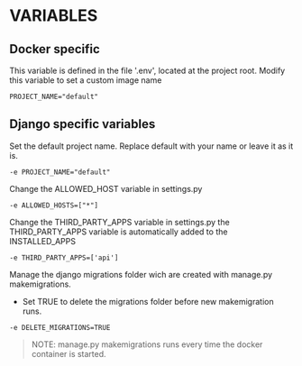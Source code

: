 # VARIABLES


## Docker specific

This variable is defined in the file '.env', located at the project root.
Modify this variable to set a custom image name

```
PROJECT_NAME="default"
```


## Django specific variables

Set the default project name. Replace default with your name or leave it as it is.

```
-e PROJECT_NAME="default"
```

Change the ALLOWED_HOST variable in settings.py
```
-e ALLOWED_HOSTS=["*"]
```

Change the THIRD_PARTY_APPS variable in settings.py the THIRD_PARTY_APPS variable is automatically added
to the INSTALLED_APPS
```
-e THIRD_PARTY_APPS=['api']
```
Manage the django migrations folder wich are created with manage.py makemigrations.
* Set TRUE to delete the migrations folder before new makemigration runs.

```
-e DELETE_MIGRATIONS=TRUE
```
> NOTE: manage.py makemigrations runs every time the docker container is started.
